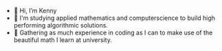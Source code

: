 - 👋 Hi, I’m Kenny
- 👀 I'm studying applied mathematics and computerscience to build high performing algorithmic solutions. 
- 🚀 Gathering as much experience in coding as I can to make use of the beautiful math I learn at university. 


